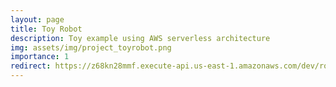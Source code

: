 ```yaml
---
layout: page
title: Toy Robot
description: Toy example using AWS serverless architecture
img: assets/img/project_toyrobot.png
importance: 1
redirect: https://z68kn28mmf.execute-api.us-east-1.amazonaws.com/dev/robot
---
```

